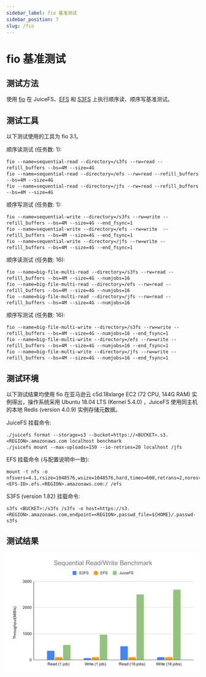 ```yaml
---
sidebar_label: fio 基准测试
sidebar_position: 7
slug: /fio
---
```

# fio 基准测试

## 测试方法

使用 [fio](https://github.com/axboe/fio) 在 JuiceFS、[EFS](https://aws.amazon.com/efs) 和 [S3FS](https://github.com/s3fs-fuse/s3fs-fuse) 上执行顺序读、顺序写基准测试。

## 测试工具

以下测试使用的工具为 fio 3.1。

顺序读测试 (任务数: 1):

```
fio --name=sequential-read --directory=/s3fs --rw=read --refill_buffers --bs=4M --size=4G
fio --name=sequential-read --directory=/efs --rw=read --refill_buffers --bs=4M --size=4G
fio --name=sequential-read --directory=/jfs --rw=read --refill_buffers --bs=4M --size=4G
```

顺序写测试 (任务数: 1):

```
fio --name=sequential-write --directory=/s3fs --rw=write --refill_buffers --bs=4M --size=4G --end_fsync=1
fio --name=sequential-write --directory=/efs --rw=write  --refill_buffers --bs=4M --size=4G --end_fsync=1
fio --name=sequential-write --directory=/jfs --rw=write --refill_buffers --bs=4M --size=4G --end_fsync=1
```

顺序读测试 (任务数: 16):

```
fio --name=big-file-multi-read --directory=/s3fs --rw=read --refill_buffers --bs=4M --size=4G --numjobs=16
fio --name=big-file-multi-read --directory=/efs --rw=read --refill_buffers --bs=4M --size=4G --numjobs=16
fio --name=big-file-multi-read --directory=/jfs --rw=read --refill_buffers --bs=4M --size=4G --numjobs=16
```

顺序写测试 (任务数: 16):

```
fio --name=big-file-multi-write --directory=/s3fs --rw=write --refill_buffers --bs=4M --size=4G --numjobs=16 --end_fsync=1
fio --name=big-file-multi-write --directory=/efs --rw=write --refill_buffers --bs=4M --size=4G --numjobs=16 --end_fsync=1
fio --name=big-file-multi-write --directory=/jfs --rw=write --refill_buffers --bs=4M --size=4G --numjobs=16 --end_fsync=1
```

## 测试环境

以下测试结果均使用 fio 在亚马逊云 c5d.18xlarge EC2  (72 CPU, 144G RAM) 实例得出，操作系统采用 Ubuntu 18.04 LTS (Kernel 5.4.0) ，JuiceFS 使用同主机的本地 Redis (version 4.0.9) 实例存储元数据。

JuiceFS 挂载命令:

```
./juicefs format --storage=s3 --bucket=https://<BUCKET>.s3.<REGION>.amazonaws.com localhost benchmark
./juicefs mount --max-uploads=150 --io-retries=20 localhost /jfs
```

EFS 挂载命令 (与配置说明中一致):

```
mount -t nfs -o nfsvers=4.1,rsize=1048576,wsize=1048576,hard,timeo=600,retrans=2,noresvport, <EFS-ID>.efs.<REGION>.amazonaws.com:/ /efs
```

S3FS (version 1.82) 挂载命令:

```
s3fs <BUCKET>:/s3fs /s3fs -o host=https://s3.<REGION>.amazonaws.com,endpoint=<REGION>,passwd_file=${HOME}/.passwd-s3fs
```

## 测试结果

![Sequential Read Write Benchmark](../images/sequential-read-write-benchmark.svg)
